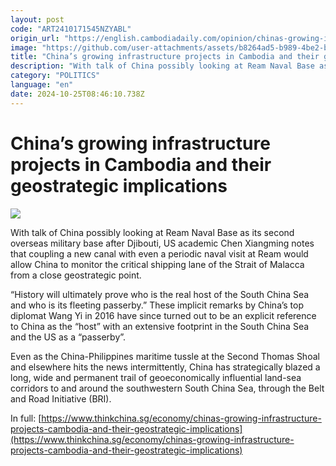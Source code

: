 ```yaml
---
layout: post
code: "ART2410171545NZYABL"
origin_url: "https://english.cambodiadaily.com/opinion/chinas-growing-infrastructure-projects-in-cambodia-and-their-geostrategic-implications-189449/"
image: "https://github.com/user-attachments/assets/b8264ad5-b989-4be2-b79d-56beaf96ec88"
title: "China’s growing infrastructure projects in Cambodia and their geostrategic implications"
description: "With talk of China possibly looking at Ream Naval Base as its second overseas military base after Djibouti, US academic Chen Xiangming notes that coupling a new canal with even a periodic naval visit at Ream would allow China to monitor the critical shipping lane of the Strait of Malacca from a close geostrategic point."
category: "POLITICS"
language: "en"
date: 2024-10-25T08:46:10.738Z
---
```


# China’s growing infrastructure projects in Cambodia and their geostrategic implications

 ![](https://github.com/user-attachments/assets/00547728-b60c-4a71-a511-5230d93ee3bd)

With talk of China possibly looking at Ream Naval Base as its second overseas military base after Djibouti, US academic Chen Xiangming notes that coupling a new canal with even a periodic naval visit at Ream would allow China to monitor the critical shipping lane of the Strait of Malacca from a close geostrategic point.

“History will ultimately prove who is the real host of the South China Sea and who is its fleeting passerby.” These implicit remarks by China’s top diplomat Wang Yi in 2016 have since turned out to be an explicit reference to China as the “host” with an extensive footprint in the South China Sea and the US as a “passerby”.

Even as the China-Philippines maritime tussle at the Second Thomas Shoal and elsewhere hits the news intermittently, China has strategically blazed a long, wide and permanent trail of geoeconomically influential land-sea corridors to and around the southwestern South China Sea, through the Belt and Road Initiative (BRI).

In full: [https://www.thinkchina.sg/economy/chinas-growing-infrastructure-projects-cambodia-and-their-geostrategic-implications](https://www.thinkchina.sg/economy/chinas-growing-infrastructure-projects-cambodia-and-their-geostrategic-implications)